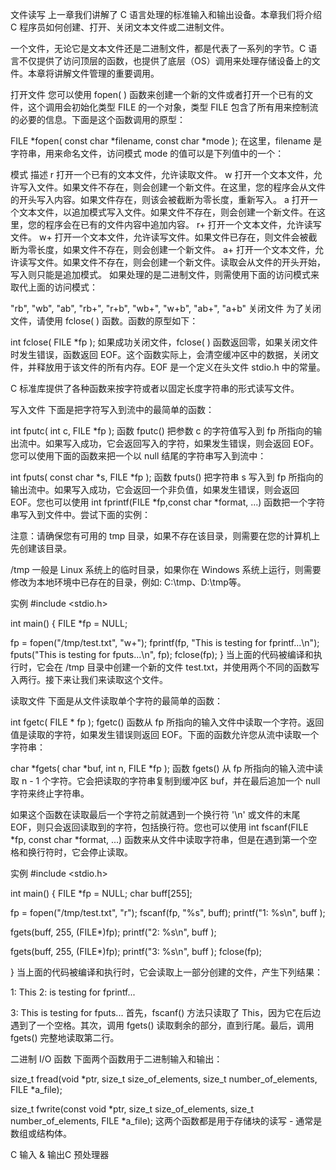  文件读写
 上一章我们讲解了 C 语言处理的标准输入和输出设备。本章我们将介绍 C 程序员如何创建、打开、关闭文本文件或二进制文件。

 一个文件，无论它是文本文件还是二进制文件，都是代表了一系列的字节。C 语言不仅提供了访问顶层的函数，也提供了底层（OS）调用来处理存储设备上的文件。本章将讲解文件管理的重要调用。

 打开文件
 您可以使用 fopen( ) 函数来创建一个新的文件或者打开一个已有的文件，这个调用会初始化类型 FILE 的一个对象，类型 FILE 包含了所有用来控制流的必要的信息。下面是这个函数调用的原型：

 FILE *fopen( const char *filename, const char *mode );
 在这里，filename 是字符串，用来命名文件，访问模式 mode 的值可以是下列值中的一个：

 模式   描述
 r  打开一个已有的文本文件，允许读取文件。
 w  打开一个文本文件，允许写入文件。如果文件不存在，则会创建一个新文件。在这里，您的程序会从文件的开头写入内容。如果文件存在，则该会被截断为零长度，重新写入。
 a  打开一个文本文件，以追加模式写入文件。如果文件不存在，则会创建一个新文件。在这里，您的程序会在已有的文件内容中追加内容。
 r+ 打开一个文本文件，允许读写文件。
 w+ 打开一个文本文件，允许读写文件。如果文件已存在，则文件会被截断为零长度，如果文件不存在，则会创建一个新文件。
 a+ 打开一个文本文件，允许读写文件。如果文件不存在，则会创建一个新文件。读取会从文件的开头开始，写入则只能是追加模式。
 如果处理的是二进制文件，则需使用下面的访问模式来取代上面的访问模式：

 "rb", "wb", "ab", "rb+", "r+b", "wb+", "w+b", "ab+", "a+b"
 关闭文件
 为了关闭文件，请使用 fclose( ) 函数。函数的原型如下：

  int fclose( FILE *fp );
  如果成功关闭文件，fclose( ) 函数返回零，如果关闭文件时发生错误，函数返回 EOF。这个函数实际上，会清空缓冲区中的数据，关闭文件，并释放用于该文件的所有内存。EOF 是一个定义在头文件 stdio.h 中的常量。

  C 标准库提供了各种函数来按字符或者以固定长度字符串的形式读写文件。

  写入文件
  下面是把字符写入到流中的最简单的函数：

  int fputc( int c, FILE *fp );
  函数 fputc() 把参数 c 的字符值写入到 fp 所指向的输出流中。如果写入成功，它会返回写入的字符，如果发生错误，则会返回 EOF。您可以使用下面的函数来把一个以 null 结尾的字符串写入到流中：

  int fputs( const char *s, FILE *fp );
  函数 fputs() 把字符串 s 写入到 fp 所指向的输出流中。如果写入成功，它会返回一个非负值，如果发生错误，则会返回 EOF。您也可以使用 int fprintf(FILE *fp,const char *format, ...) 函数把一个字符串写入到文件中。尝试下面的实例：

  注意：请确保您有可用的 tmp 目录，如果不存在该目录，则需要在您的计算机上先创建该目录。

  /tmp 一般是 Linux 系统上的临时目录，如果你在 Windows 系统上运行，则需要修改为本地环境中已存在的目录，例如: C:\tmp、D:\tmp等。

  实例
#include <stdio.h>
   
  int main()
{
   FILE *fp = NULL;
 
   fp = fopen("/tmp/test.txt", "w+");
   fprintf(fp, "This is testing for fprintf...\n");
   fputs("This is testing for fputs...\n", fp);
   fclose(fp);
}
当上面的代码被编译和执行时，它会在 /tmp 目录中创建一个新的文件 test.txt，并使用两个不同的函数写入两行。接下来让我们来读取这个文件。

读取文件
下面是从文件读取单个字符的最简单的函数：

int fgetc( FILE * fp );
fgetc() 函数从 fp 所指向的输入文件中读取一个字符。返回值是读取的字符，如果发生错误则返回 EOF。下面的函数允许您从流中读取一个字符串：

char *fgets( char *buf, int n, FILE *fp );
函数 fgets() 从 fp 所指向的输入流中读取 n - 1 个字符。它会把读取的字符串复制到缓冲区 buf，并在最后追加一个 null 字符来终止字符串。

如果这个函数在读取最后一个字符之前就遇到一个换行符 '\n' 或文件的末尾 EOF，则只会返回读取到的字符，包括换行符。您也可以使用 int fscanf(FILE *fp, const char *format, ...) 函数来从文件中读取字符串，但是在遇到第一个空格和换行符时，它会停止读取。

实例
#include <stdio.h>
 
int main()
{
   FILE *fp = NULL;
   char buff[255];
 
   fp = fopen("/tmp/test.txt", "r");
   fscanf(fp, "%s", buff);
   printf("1: %s\n", buff );
 
   fgets(buff, 255, (FILE*)fp);
   printf("2: %s\n", buff );
   
   fgets(buff, 255, (FILE*)fp);
   printf("3: %s\n", buff );
   fclose(fp);
 
}
当上面的代码被编译和执行时，它会读取上一部分创建的文件，产生下列结果：

1: This
2: is testing for fprintf...

3: This is testing for fputs...
首先，fscanf() 方法只读取了 This，因为它在后边遇到了一个空格。其次，调用 fgets() 读取剩余的部分，直到行尾。最后，调用 fgets() 完整地读取第二行。

二进制 I/O 函数
下面两个函数用于二进制输入和输出：

size_t fread(void *ptr, size_t size_of_elements, 
                     size_t number_of_elements, FILE *a_file);
              
size_t fwrite(const void *ptr, size_t size_of_elements, 
                     size_t number_of_elements, FILE *a_file);
这两个函数都是用于存储块的读写 - 通常是数组或结构体。

 C 输入 & 输出C 预处理器 

